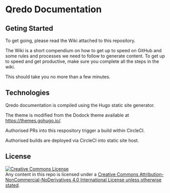 # Qredo Documentation

## Geting Started
To get going, please read the Wiki attached to this repository.

The Wiki is a short compendium on how to get up to speed on GitHub and some rules and processes we need to follow to generate content. To get up to speed and get productive, make sure you complete all the steps in the wiki.

This should take you no more than a few minutes.

## Technologies
Qredo documentation is compiled using the Hugo static site generator.

The theme is modified from the Dodock theme available at https://themes.gohugo.io/.

Authorised PRs into this respository trigger a build within CircleCI.

Authorised builds are deployed via CircleCI into static site host.

## License
<a rel="license" href="http://creativecommons.org/licenses/by-nc-nd/4.0/"><img alt="Creative Commons License" style="border-width:0" src="https://i.creativecommons.org/l/by-nc-nd/4.0/88x31.png" /></a><br />Any content in this repo is licensed under a <a rel="license" href="http://creativecommons.org/licenses/by-nc-nd/4.0/">Creative Commons Attribution-NonCommercial-NoDerivatives 4.0 International License unless otherwise stated</a>.

